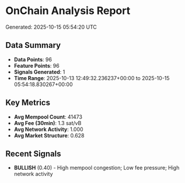 # OnChain Analysis Report
Generated: 2025-10-15 05:54:20 UTC

## Data Summary
- **Data Points**: 96
- **Feature Points**: 96
- **Signals Generated**: 1
- **Time Range**: 2025-10-13 12:49:32.236237+00:00 to 2025-10-15 05:54:18.830267+00:00

## Key Metrics
- **Avg Mempool Count**: 41473
- **Avg Fee (30min)**: 1.3 sat/vB
- **Avg Network Activity**: 1.000
- **Avg Market Structure**: 0.628

## Recent Signals
- **BULLISH** (0.40) - High mempool congestion; Low fee pressure; High network activity
